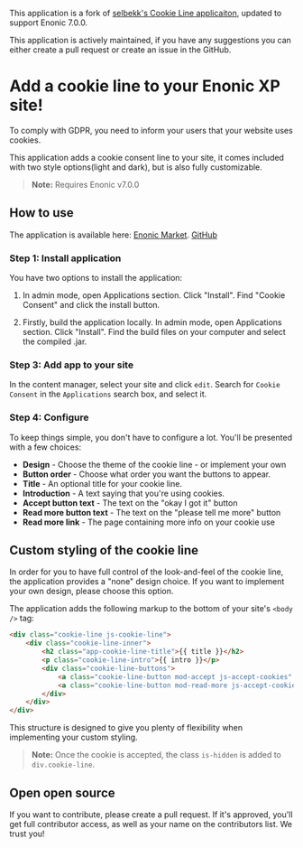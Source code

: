 This application is a fork of [selbekk's Cookie Line applicaiton](https://github.com/selbekk/app-cookie-line), updated to support Enonic 7.0.0.

This application is actively maintained, if you have any suggestions you can either create a pull request or create an issue in the GitHub.


# Add a cookie line to your Enonic XP site!

To comply with GDPR, you need to inform your users that your website uses cookies.

This application adds a cookie consent line to your site, it comes included with two style options(light and dark), but is also fully customizable.


> **Note:** Requires Enonic v7.0.0

## How to use

The application is available here:
[Enonic Market](https://market.enonic.com/vendors/selbekk/io.selbekk.cookieLine).
[GitHub](https://github.com/theberzer/app-cookie-consent)

### Step 1: Install application
You have two options to install the application:
1. In admin mode, open Applications section. Click "Install".
Find "Cookie Consent" and click the install button.

2.  Firstly, build the application locally. 
In admin mode, open Applications section. Click "Install".
Find the build files on your computer and select the compiled .jar.

### Step 3: Add app to your site

In the content manager, select your site and click `edit`. Search for
`Cookie Consent` in the `Applications` search box, and select it.

### Step 4: Configure

To keep things simple, you don't have to configure a lot. You'll be presented
with a few choices:

- **Design** - Choose the theme of the cookie line - or implement your own
- **Button order** - Choose what order you want the buttons to appear.
- **Title** - An optional title for your cookie line.
- **Introduction** - A text saying that you're using cookies.
- **Accept button text** - The text on the "okay I got it" button
- **Read more button text** - The text on the "please tell me more" button
- **Read more link** - The page containing more info on your cookie use

## Custom styling of the cookie line

In order for you to have full control of the look-and-feel of the cookie line,
the application provides a "none" design choice. If you want to implement your
own design, please choose this option.

The application adds the following markup to the bottom of your site's
`<body />` tag:

```html
<div class="cookie-line js-cookie-line">
    <div class="cookie-line-inner">
        <h2 class="app-cookie-line-title">{{ title }}</h2>
        <p class="cookie-line-intro">{{ intro }}</p>
        <div class="cookie-line-buttons">
            <a class="cookie-line-button mod-accept js-accept-cookies" href="#cookie-line-accept">{{ accept button }}</a>
            <a class="cookie-line-button mod-read-more js-accept-cookies" href="{{ read more link}}">{{ read more button }}</a>
        </div>
    </div>
</div>
```

This structure is designed to give you plenty of flexibility when implementing
your custom styling.

>**Note:** Once the cookie is accepted, the class `is-hidden` is added to
`div.cookie-line`.

## Open open source

If you want to contribute, please create a pull request. If it's approved,
you'll get full contributor access, as well as your name on the contributors
list. We trust you!
